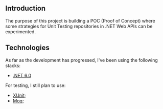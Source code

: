 ## Introduction
The purpose of this project is building a POC (Proof of Concept) where some strategies for Unit Testing repositories in .NET Web APIs can be experimented.

## Technologies
As far as the development has progressed, I've been using the following stacks:
- [.NET 6.0](https://dotnet.microsoft.com/en-us/download/dotnet/6.0)

For testing, I still plan to use:
- [XUnit](https://xunit.net/);
- [Moq](https://github.com/moq/moq4);
